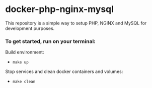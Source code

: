 # docker-php-nginx-mysql

This repository is a simple way to setup PHP, NGINX and MySQL for development purposes.

### To get started, run on your terminal:


Build environment:
* `make up`

Stop services and clean docker containers and volumes:
* `make clean`